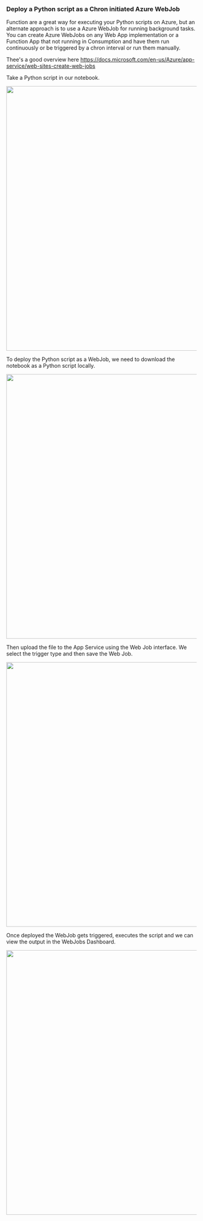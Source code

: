 

### Deploy a Python script as a Chron initiated Azure WebJob

Function are a great way for executing your Python scripts on Azure, but an alternate approach is to use a Azure WebJob for running background tasks. You can create Azure WebJobs on any Web App implementation or a Function App that not running in Consumption and have them run continuously or be triggered by a chron interval or run them manually.

Thee's a good overview here https://docs.microsoft.com/en-us/Azure/app-service/web-sites-create-web-jobs

Take a Python script in our notebook. 

<img src="https://github.com/ben-houghton/azureforpython/blob/master/images/simplescript.PNG" width="700">


To deploy the Python script as a WebJob, we need to download the notebook as a Python script locally. 

<img src="https://github.com/ben-houghton/azureforpython/blob/master/images/simplescriptdownload.PNG" width="700">



Then upload the file to the App Service using the Web Job interface. We select the trigger type and then save the Web Job.


<img src="https://github.com/ben-houghton/azureforpython/blob/master/images/webjob.PNG" width="700">


Once deployed the WebJob gets triggered, executes the script and we can view the output in the WebJobs Dashboard.

<img src="https://github.com/ben-houghton/azureforpython/blob/master/images/webjobdashboard.PNG" width="700">

